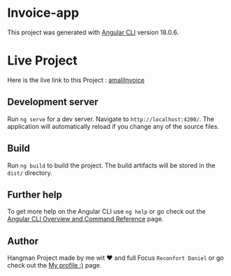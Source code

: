 # Invoice-app

This project was generated with [Angular CLI](https://github.com/angular/angular-cli) version 18.0.6.

# Live Project

Here is the live link to this Project : [amaliInvoice](https://shimmering-manatee-b17530.netlify.app/)

## Development server

Run `ng serve` for a dev server. Navigate to `http://localhost:4200/`. The application will automatically reload if you change any of the source files.


## Build

Run `ng build` to build the project. The build artifacts will be stored in the `dist/` directory.

## Further help

To get more help on the Angular CLI use `ng help` or go check out the [Angular CLI Overview and Command Reference](https://angular.dev/tools/cli) page.

## Author

Hangman Project made by me wit ❤ and full Focus `Reconfort Daniel` or go check out the [My profile :)](https://www.linkedin.com/in/reconfort-daniel/) page.

